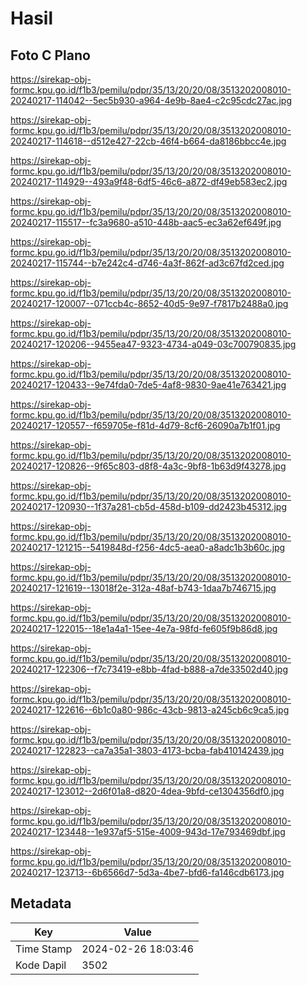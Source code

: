 # Hasil

## Foto C Plano

https://sirekap-obj-formc.kpu.go.id/f1b3/pemilu/pdpr/35/13/20/20/08/3513202008010-20240217-114042--5ec5b930-a964-4e9b-8ae4-c2c95cdc27ac.jpg

https://sirekap-obj-formc.kpu.go.id/f1b3/pemilu/pdpr/35/13/20/20/08/3513202008010-20240217-114618--d512e427-22cb-46f4-b664-da8186bbcc4e.jpg

https://sirekap-obj-formc.kpu.go.id/f1b3/pemilu/pdpr/35/13/20/20/08/3513202008010-20240217-114929--493a9f48-6df5-46c6-a872-df49eb583ec2.jpg

https://sirekap-obj-formc.kpu.go.id/f1b3/pemilu/pdpr/35/13/20/20/08/3513202008010-20240217-115517--fc3a9680-a510-448b-aac5-ec3a62ef649f.jpg

https://sirekap-obj-formc.kpu.go.id/f1b3/pemilu/pdpr/35/13/20/20/08/3513202008010-20240217-115744--b7e242c4-d746-4a3f-862f-ad3c67fd2ced.jpg

https://sirekap-obj-formc.kpu.go.id/f1b3/pemilu/pdpr/35/13/20/20/08/3513202008010-20240217-120007--071ccb4c-8652-40d5-9e97-f7817b2488a0.jpg

https://sirekap-obj-formc.kpu.go.id/f1b3/pemilu/pdpr/35/13/20/20/08/3513202008010-20240217-120206--9455ea47-9323-4734-a049-03c700790835.jpg

https://sirekap-obj-formc.kpu.go.id/f1b3/pemilu/pdpr/35/13/20/20/08/3513202008010-20240217-120433--9e74fda0-7de5-4af8-9830-9ae41e763421.jpg

https://sirekap-obj-formc.kpu.go.id/f1b3/pemilu/pdpr/35/13/20/20/08/3513202008010-20240217-120557--f659705e-f81d-4d79-8cf6-26090a7b1f01.jpg

https://sirekap-obj-formc.kpu.go.id/f1b3/pemilu/pdpr/35/13/20/20/08/3513202008010-20240217-120826--9f65c803-d8f8-4a3c-9bf8-1b63d9f43278.jpg

https://sirekap-obj-formc.kpu.go.id/f1b3/pemilu/pdpr/35/13/20/20/08/3513202008010-20240217-120930--1f37a281-cb5d-458d-b109-dd2423b45312.jpg

https://sirekap-obj-formc.kpu.go.id/f1b3/pemilu/pdpr/35/13/20/20/08/3513202008010-20240217-121215--5419848d-f256-4dc5-aea0-a8adc1b3b60c.jpg

https://sirekap-obj-formc.kpu.go.id/f1b3/pemilu/pdpr/35/13/20/20/08/3513202008010-20240217-121619--13018f2e-312a-48af-b743-1daa7b746715.jpg

https://sirekap-obj-formc.kpu.go.id/f1b3/pemilu/pdpr/35/13/20/20/08/3513202008010-20240217-122015--18e1a4a1-15ee-4e7a-98fd-fe605f9b86d8.jpg

https://sirekap-obj-formc.kpu.go.id/f1b3/pemilu/pdpr/35/13/20/20/08/3513202008010-20240217-122306--f7c73419-e8bb-4fad-b888-a7de33502d40.jpg

https://sirekap-obj-formc.kpu.go.id/f1b3/pemilu/pdpr/35/13/20/20/08/3513202008010-20240217-122616--6b1c0a80-986c-43cb-9813-a245cb6c9ca5.jpg

https://sirekap-obj-formc.kpu.go.id/f1b3/pemilu/pdpr/35/13/20/20/08/3513202008010-20240217-122823--ca7a35a1-3803-4173-bcba-fab410142439.jpg

https://sirekap-obj-formc.kpu.go.id/f1b3/pemilu/pdpr/35/13/20/20/08/3513202008010-20240217-123012--2d6f01a8-d820-4dea-9bfd-ce1304356df0.jpg

https://sirekap-obj-formc.kpu.go.id/f1b3/pemilu/pdpr/35/13/20/20/08/3513202008010-20240217-123448--1e937af5-515e-4009-943d-17e793469dbf.jpg

https://sirekap-obj-formc.kpu.go.id/f1b3/pemilu/pdpr/35/13/20/20/08/3513202008010-20240217-123713--6b6566d7-5d3a-4be7-bfd6-fa146cdb6173.jpg


## Metadata

| Key        | Value               |
| ---------- | ------------------- |
| Time Stamp | 2024-02-26 18:03:46 |
| Kode Dapil | 3502                |




